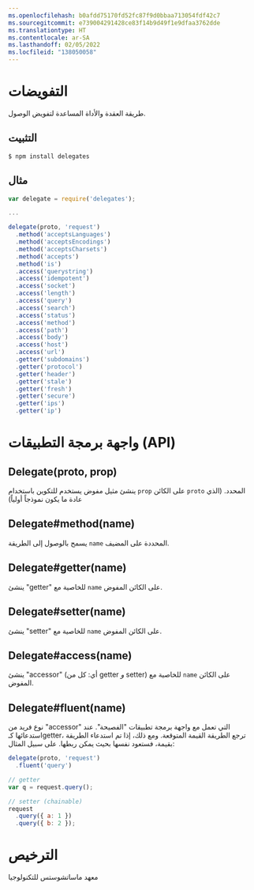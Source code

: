 ```yaml
---
ms.openlocfilehash: b0afdd75170fd52fc87f9d0bbaa713054fdf42c7
ms.sourcegitcommit: e739004291428ce83f14b9d49f1e9dfaa3762dde
ms.translationtype: HT
ms.contentlocale: ar-SA
ms.lasthandoff: 02/05/2022
ms.locfileid: "138050058"
---
```


# <a name="delegates"></a>التفويضات

  طريقة العقدة والأداة المساعدة لتفويض الوصول.

## <a name="installation"></a>التثبيت

```
$ npm install delegates
```

## <a name="example"></a>مثال

```js
var delegate = require('delegates');

...

delegate(proto, 'request')
  .method('acceptsLanguages')
  .method('acceptsEncodings')
  .method('acceptsCharsets')
  .method('accepts')
  .method('is')
  .access('querystring')
  .access('idempotent')
  .access('socket')
  .access('length')
  .access('query')
  .access('search')
  .access('status')
  .access('method')
  .access('path')
  .access('body')
  .access('host')
  .access('url')
  .getter('subdomains')
  .getter('protocol')
  .getter('header')
  .getter('stale')
  .getter('fresh')
  .getter('secure')
  .getter('ips')
  .getter('ip')
```

# <a name="api"></a>واجهة برمجة التطبيقات (API) 

## <a name="delegateproto-prop"></a>Delegate(proto, prop)

ينشئ مثيل مفوض يستخدم للتكوين باستخدام `prop` على الكائن `proto` المحدد. (الذي عادة ما يكون نموذجاً أولياً)

## <a name="delegatemethodname"></a>Delegate#method(name)

يسمح بالوصول إلى الطريقة `name` المحددة على المضيف.

## <a name="delegategettername"></a>Delegate#getter(name)

ينشئ "getter" للخاصية مع `name` على الكائن المفوض.

## <a name="delegatesettername"></a>Delegate#setter(name)

ينشئ "setter" للخاصية مع `name` على الكائن المفوض.

## <a name="delegateaccessname"></a>Delegate#access(name)

ينشئ "accessor" (أي: كل من getter *و* setter) للخاصية مع `name` على الكائن المفوض.

## <a name="delegatefluentname"></a>Delegate#fluent(name)

نوع فريد من "accessor" التي تعمل مع واجهة برمجة تطبيقات "الفصيحة". عند استدعائها كـgetter، ترجع الطريقة القيمة المتوقعة. ومع ذلك، إذا تم استدعاء الطريقة بقيمة، فستعود نفسها بحيث يمكن ربطها. على سبيل المثال:

```js
delegate(proto, 'request')
  .fluent('query')

// getter
var q = request.query();

// setter (chainable)
request
  .query({ a: 1 })
  .query({ b: 2 });
```

# <a name="license"></a>الترخيص

  معهد ماساتشوستس للتكنولوجيا
